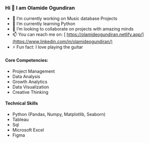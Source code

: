### Hi 👋 I am Olamide Ogundiran

- 🔭 I’m currently working on Music database Projects
- 🌱 I’m currently learning Python
- 👯 I’m looking to collaborate on projects with amazing minds
- 📫 You can reach me on: [ https://olamideogundiran.netlify.app/](https://www.linkedin.com/in/olamideogundiran/)
- ⚡ Fun fact: I love playing the guitar


#### Core Competencies:

* Project Management
* Data Analysis
* Growth Analytics
* Data Visualization
* Creative Thinking

#### Technical Skills

* Python (Pandas, Numpy, Matplotlib, Seaborn)
* Tableau
* Sql
* Microsoft Excel
* Figma
